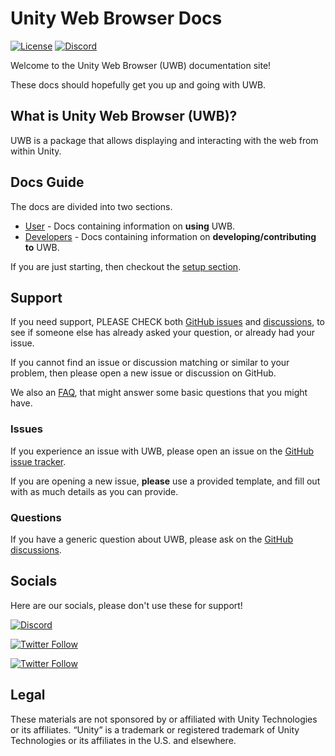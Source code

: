 # Unity Web Browser Docs

[![License](https://img.shields.io/github/license/Voltstro-Studios/UnityWebBrowser)](https://github.com/Voltstro-Studios/UnityWebBrowser/blob/master/LICENSE.md)
[![Discord](https://img.shields.io/badge/Discord-Voltstro-7289da.svg?logo=discord)](https://discord.voltstro.dev)

Welcome to the Unity Web Browser (UWB) documentation site!

These docs should hopefully get you up and going with UWB.

## What is Unity Web Browser (UWB)?

UWB is a package that allows displaying and interacting with the web from within Unity.

## Docs Guide

The docs are divided into two sections.

- [User](user/Setup.md) - Docs containing information on **using** UWB.
- [Developers](dev/Dev-Guide.md) - Docs containing information on **developing/contributing to** UWB.

If you are just starting, then checkout the [setup section](user/Setup.md).

## Support

If you need support, PLEASE CHECK both [GitHub issues](https://github.com/Voltstro-Studios/UnityWebBrowser/issues) and [discussions](https://github.com/Voltstro-Studios/UnityWebBrowser/discussions), to see if someone else has already asked your question, or already had your issue.

If you cannot find an issue or discussion matching or similar to your problem, then please open a new issue or discussion on GitHub.

We also an [FAQ](FAQ.md), that might answer some basic questions that you might have.

### Issues

If you experience an issue with UWB, please open an issue on the [GitHub issue tracker](https://github.com/Voltstro-Studios/UnityWebBrowser/issues).

If you are opening a new issue, **please** use a provided template, and fill out with as much details as you can provide.

### Questions

If you have a generic question about UWB, please ask on the [GitHub discussions](https://github.com/Voltstro-Studios/UnityWebBrowser/discussions).

## Socials

Here are our socials, please don't use these for support!

[![Discord](https://img.shields.io/discord/424080906232266753)](https://discord.voltstro.dev)

[![Twitter Follow](https://img.shields.io/twitter/follow/Voltstro?style=social)](https://twitter.com/Voltstro)

[![Twitter Follow](https://img.shields.io/twitter/follow/VoltstroStudios?style=social)](https://twitter.com/VoltstroStudios)

## Legal

These materials are not sponsored by or affiliated with Unity Technologies or its affiliates. “Unity” is a trademark or registered trademark of Unity Technologies or its affiliates in the U.S. and elsewhere.
